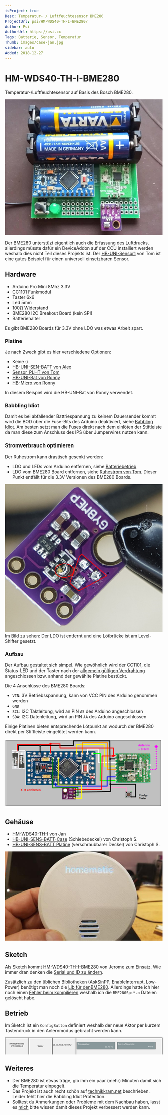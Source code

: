 ```yaml
---
isProject: true
Desc: Temperatur- / Luftfeuchtesensor BME280
ProjectUrl: psi/HM-WDS40-TH-I-BME280/
Author: Psi
AuthorUrl: https://psi.cx
Tags: Batterie, Sensor, Temperatur
Thumb: images/case-jan.jpg
sidebar: auto
Added: 2018-12-27
---
```


# HM-WDS40-TH-I-BME280

Temperatur-/Luftfeuchtesensor auf Basis des Bosch BME280.

![BME280 auf HB-UNI-Bat PCB](./images/pcb-assembled.jpg)

Der BME280 unterstüzt eigentlich auch die Erfassung des Luftdrucks, allerdings müsste dafür ein DeviceAddon auf der CCU installiert werden
weshalb dies nicht Teil dieses Projekts ist. Der 
[HB-UNI-Sensor1](https://github.com/TomMajor/AskSinPP_Examples/tree/master/HB-UNI-Sensor1)
von Tom ist eine gutes Beispiel für einen universell einsetzbaren Sensor.


## Hardware

* Arduino Pro Mini 8Mhz 3.3V
* CC1101 Funkmodul
* Taster 6x6
* Led 5mm
* 100Ω Widerstand
* BME280 I2C Breakout Board (kein SPI)
* Batteriehalter

Es gibt BME280 Boards für 3.3V ohne LDO was etwas Arbeit spart.


### Platine

Je nach Zweck gibt es hier verschiedene Optionen:

* Keine :)
* [HB-UNI-SEN-BATT von Alex](https://github.com/alexreinert/PCB#hb-uni-sen-batt)
* [Sensor_PLHT von Tom](https://github.com/TomMajor/AskSinPP_Examples/tree/master/PCB/Sensor_PLHT)
* [HB-UNI-Bat von Ronny](https://github.com/ronnythomas/HB-UNI-Bat)
* [HB-Micro von Ronny](https://github.com/ronnythomas/HB-Micro)

In diesem Beispiel wird die HB-UNI-Bat von Ronny verwendet.


### Babbling Idiot

Damit es bei abfallender Battriespannung zu keinem Dauersender kommt wird die BOD über die Fuse-Bits des Arduino deaktiviert,
siehe [Babbling Idiot](/Grundlagen/FAQ/babbling_idiot.html).
Am besten setzt man die Fuses direkt nach dem einlöten der Stiftleiste da man diese zum Anschluss des IPS über 
Jumperwires nutzen kann.


### Stromverbrauch optimieren

Der Ruhestrom kann drastisch gesenkt werden:

* LDO und LEDs vom Arduino entfernen, siehe [Batteriebetrieb](/Grundlagen/01_hardware.html#batteriebetrieb)
* LDO vom BME280 Board entfernen, siehe [Ruhestrom von Tom](https://github.com/TomMajor/AskSinPP_Examples/tree/master/Info/Ruhestrom). Dieser Punkt entfällt für die 3.3V Versionen des BME280 Boards.

![BME280 LDO removed](./images/BME280-ldo-removed.jpg)  
Im Bild zu sehen: Der LDO ist entfernt und eine Lötbrücke ist am Level-Shifter gesetzt.

### Aufbau

Der Aufbau gestaltet sich simpel. Wie gewöhnlich wird der CC1101, die Status-LED und der Taster nach der [allgemein gültigen Verdrahtung](/Grundlagen/01_hardware.html#verdrahtung) angeschlossen bzw. anhand der gewählte Platine bestückt.

Die 4 Anschlüsse des BME280 Boards:
* `VIN`: 3V Betriebsspannung, kann von VCC PIN des Arduino genommen werden
* `GND`
* `SCL`: I2C Taktleitung, wird an PIN `A5` des Arduino angeschlossen
* `SDA`: I2C Datenleitung, wird an PIN `AA` des Arduino angeschlossen

Einige Platinen bieten entsprechende Lötpunkt an wodurch der BME280 direkt per Stiftleiste eingelötet werden kann. 

![Verdrahtung](./images/verdrahtung.png)

## Gehäuse

* [HM-WDS40-TH-I](https://www.thingiverse.com/thing:3184336) von Jan
* [HB-UNI-SENS-BATT-Case](https://www.thingiverse.com/thing:3028730) (Schiebedeckel) von Christoph S.
* [HB-UNI-SENS-BATT Platine](https://www.thingiverse.com/thing:3239446) (verschraubbarer Deckel) von Christoph S.

![Case Jan](./images/case-jan.jpg)

## Sketch

Als Sketch kommt [HM-WDS40-TH-I-BME280](https://github.com/jp112sdl/Beispiel_AskSinPP/blob/master/examples/HM-WDS40-TH-I-BME280/HM-WDS40-TH-I-BME280.ino)
von Jerome zum Einsatz. Wie immer dran denken die [Serial und ID zu ändern](/Grundlagen/02_software.html#sketch-anpassen-und-flashen).

Zusätzlich zu den üblichen Bibliotheken (AskSinPP, EnableInterrupt, Low-Power) benötigt man noch die 
[Lib für denBME280](https://github.com/finitespace/BME280). 
Allerdings hatte ich hier noch einen [Fehler beim kompilieren](https://github.com/finitespace/BME280/issues/17)
weshalb ich die `BME280Spi*.o` Dateien gelöscht habe.

## Betrieb

Im Sketch ist ein `ConfigButton` definiert weshalb der neue Aktor per kurzem Tastendruck in den Anlernmodus gebracht werden kann.

![CCU Darstellung](./images/ccu-sensor.png)

## Weiteres

* Der BME280 ist etwas träge, gib ihm ein paar (mehr) Minuten damit sich die Temperatur einpegelt.
* Das Projekt ist auch recht schön auf [technikkram.net](https://technikkram.net/2018/05/homematic-diy-projekt-thermometer-und-hydrometer-fertige-platine-im-eigenbau) beschrieben. Leider fehlt hier die Babbling Idiot Protection.
* Solltest du Anmerkungen oder Probleme mit dem Nachbau haben, lasst es [mich](mailto:asppc@psi.cx) bitte wissen damit dieses Projekt verbessert werden kann.
